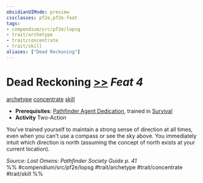 ```yaml
---
obsidianUIMode: preview
cssclasses: pf2e,pf2e-feat
tags:
- compendium/src/pf2e/lopsg
- trait/archetype
- trait/concentrate
- trait/skill
aliases: ["Dead Reckoning"]
---
```

# Dead Reckoning  [>>](rules/core-rulebook/chapter-9-playing-the-game.md#Actions "Two-Action") *Feat 4*  
[archetype](rules/traits/archetype.md "Archetype Feat Trait")  [concentrate](rules/traits/concentrate.md "Concentrate Action & Ability Trait")  [skill](rules/traits/skill.md "Skill Feat Trait")  

- **Prerequisites**: [Pathfinder Agent Dedication](compendium/feats/pathfinder-agent-dedication-lowg.md), trained in [Survival](compendium/skills.md#Survival)
- **Activity** Two-Action

You've trained yourself to maintain a strong sense of direction at all times, even when you can't use a compass or see the sky above. You immediately intuit which direction is north (assuming the concept of north exists at your current location).

*Source: Lost Omens: Pathfinder Society Guide p. 41*  
%% #compendium/src/pf2e/lopsg #trait/archetype #trait/concentrate #trait/skill %%